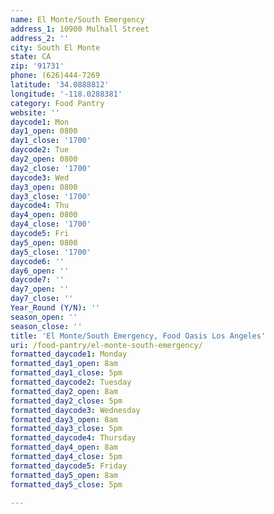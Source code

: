 ```yaml
---
name: El Monte/South Emergency
address_1: 10900 Mulhall Street
address_2: ''
city: South El Monte
state: CA
zip: '91731'
phone: (626)444-7269
latitude: '34.0888812'
longitude: '-118.0288381'
category: Food Pantry
website: ''
daycode1: Mon
day1_open: 0800
day1_close: '1700'
daycode2: Tue
day2_open: 0800
day2_close: '1700'
daycode3: Wed
day3_open: 0800
day3_close: '1700'
daycode4: Thu
day4_open: 0800
day4_close: '1700'
daycode5: Fri
day5_open: 0800
day5_close: '1700'
daycode6: ''
day6_open: ''
daycode7: ''
day7_open: ''
day7_close: ''
Year_Round (Y/N): ''
season_open: ''
season_close: ''
title: 'El Monte/South Emergency, Food Oasis Los Angeles'
uri: /food-pantry/el-monte-south-emergency/
formatted_daycode1: Monday
formatted_day1_open: 8am
formatted_day1_close: 5pm
formatted_daycode2: Tuesday
formatted_day2_open: 8am
formatted_day2_close: 5pm
formatted_daycode3: Wednesday
formatted_day3_open: 8am
formatted_day3_close: 5pm
formatted_daycode4: Thursday
formatted_day4_open: 8am
formatted_day4_close: 5pm
formatted_daycode5: Friday
formatted_day5_open: 8am
formatted_day5_close: 5pm

---
```


